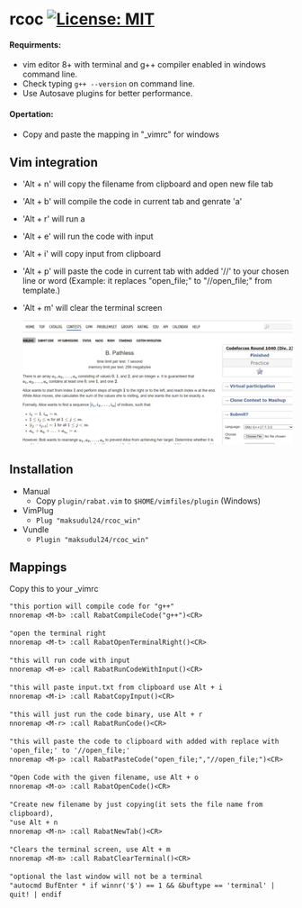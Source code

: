 rcoc
[![License: MIT](https://img.shields.io/badge/License-MIT-green.svg)](https://github.com/maksudul24/rcoc_win/blob/main/LICENSE)
==========
#### Requirments:
- vim editor 8+ with terminal and g++ compiler enabled in windows command line.
- Check typing ```g++ --version``` on command line.
- Use Autosave plugins for better performance.

#### Opertation:
- Copy and paste the mapping in "_vimrc" for windows


Vim integration
---------------

- 'Alt + n' will copy the filename from clipboard and open new file tab
- 'Alt + b' will compile the code in current tab and genrate 'a'
- 'Alt + r' will run a
- 'Alt + e' will run the code with input
- 'Alt + i' will copy input from clipboard
- 'Alt + p' will paste the code in current tab with added '//' to your chosen line or word (Example: it replaces "open_file;" to "//open_file;" from template.)
- 'Alt + m' will clear the terminal screen

  ![alt text](https://github.com/maksudul24/rcoc_win/blob/main/rcoc.gif)
  
Installation
------------
* Manual
  * Copy `plugin/rabat.vim` to `$HOME/vimfiles/plugin` (Windows)
* VimPlug
  * `Plug "maksudul24/rcoc_win"`
* Vundle
  * `Plugin "maksudul24/rcoc_win"`


Mappings
---------
Copy this to your _vimrc
```vim
"this portion will compile code for "g++"
nnoremap <M-b> :call RabatCompileCode("g++")<CR>

"open the terminal right
nnoremap <M-t> :call RabatOpenTerminalRight()<CR>

"this will run code with input
nnoremap <M-e> :call RabatRunCodeWithInput()<CR>

"this will paste input.txt from clipboard use Alt + i
nnoremap <M-i> :call RabatCopyInput()<CR>

"this will just run the code binary, use Alt + r
nnoremap <M-r> :call RabatRunCode()<CR>

"this will paste the code to clipboard with added with replace with 'open_file;' to '//open_file;' 
nnoremap <M-p> :call RabatPasteCode("open_file;","//open_file;")<CR>

"Open Code with the given filename, use Alt + o
nnoremap <M-o> :call RabatOpenCode()<CR>

"Create new filename by just copying(it sets the file name from clipboard),
"use Alt + n
nnoremap <M-n> :call RabatNewTab()<CR>

"Clears the terminal screen, use Alt + m
nnoremap <M-m> :call RabatClearTerminal()<CR>

"optional the last window will not be a terminal
"autocmd BufEnter * if winnr('$') == 1 && &buftype == 'terminal' | quit! | endif
```
